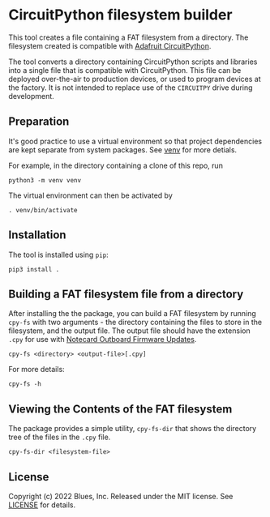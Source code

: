 # CircuitPython filesystem builder

This tool creates a file containing a FAT filesystem from a directory. The filesystem created is compatible with [Adafruit CircuitPython](https://learn.adafruit.com/welcome-to-circuitpython/what-is-circuitpython?gclid=CjwKCAjwiuuRBhBvEiwAFXKaNI8QoLV-kE01hWlVvdCPmaU6fpLl7aVEPE6ZoyvobWpjv3mwjiCVkRoCrbMQAvD_BwE).

The tool converts a directory containing CircuitPython scripts and libraries into a single file that is compatible with CircuitPython. This file can be deployed over-the-air to production devices, or used to program devices at the factory. It is not intended to replace use of the `CIRCUITPY` drive during development.


## Preparation

It's good practice to use a virtual environment so that project dependencies
are kept separate from system packages. See [venv](https://docs.python.org/3/library/venv.html) for more detials.

For example, in the directory containing a clone of this repo, run

```shell
python3 -m venv venv
```

The virtual environment can then be activated by

```shell
. venv/bin/activate
```

## Installation

The tool is installed using `pip`:

```shell
pip3 install .
```


## Building a FAT filesystem file from a directory

After installing the the package, you can build a FAT filesystem by running `cpy-fs` with two arguments - the directory containing the files to store in the filesystem, and the output file. The output file should have the extension `.cpy` for use with [Notecard Outboard Firmware Updates](https://dev.blues.io/guides-and-tutorials/notecard-guides/notecard-outboard-firmware-update/).

```shell
cpy-fs <directory> <output-file>[.cpy]
```

For more details:

```shell
cpy-fs -h
```

## Viewing the Contents of the FAT filesystem

The package provides a simple utility, `cpy-fs-dir` that shows the directory tree of the files in the `.cpy` file.

```
cpy-fs-dir <filesystem-file>
```

## License

Copyright (c) 2022 Blues, Inc. Released under the MIT license. See
[LICENSE](LICENSE.mit) for details.
